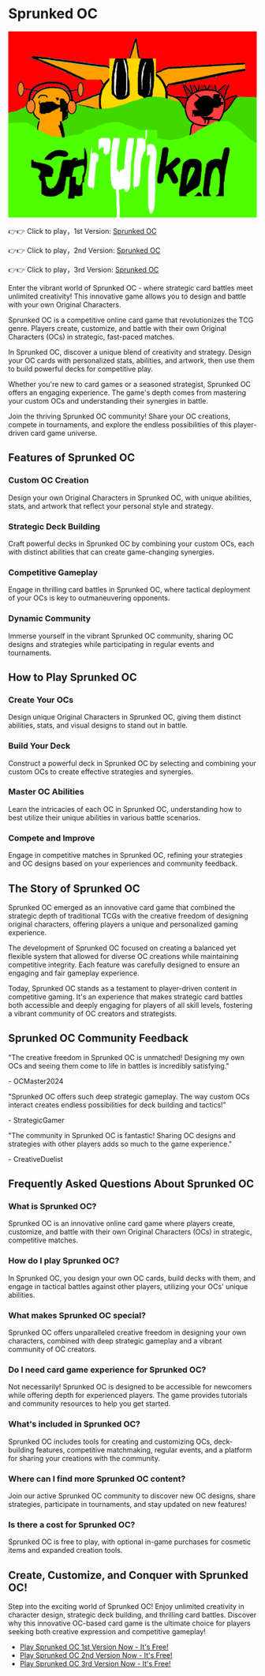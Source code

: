 # Sprunked OC

![Sprunked OC](https://raw.githubusercontent.com/sprunkiscrunkly/sprunked-oc/refs/heads/main/sprunked-oc.png "Sprunked OC")

👉👉 Click to play，1st Version: [Sprunked OC](https://sprunksters.com/sprunked-oc/ "Sprunked OC")

👉👉 Click to play，2nd Version: [Sprunked OC](https://sprunkiscrunkly.com/sprunked-oc/ "Sprunked OC")

👉👉 Click to play，3rd Version: [Sprunked OC](https://sprunkipyramixed.com/sprunked-oc/ "Sprunked OC")

Enter the vibrant world of Sprunked OC - where strategic card battles meet unlimited creativity! This innovative game allows you to design and battle with your own Original Characters.

Sprunked OC is a competitive online card game that revolutionizes the TCG genre. Players create, customize, and battle with their own Original Characters (OCs) in strategic, fast-paced matches.

In Sprunked OC, discover a unique blend of creativity and strategy. Design your OC cards with personalized stats, abilities, and artwork, then use them to build powerful decks for competitive play.

Whether you're new to card games or a seasoned strategist, Sprunked OC offers an engaging experience. The game's depth comes from mastering your custom OCs and understanding their synergies in battle.

Join the thriving Sprunked OC community! Share your OC creations, compete in tournaments, and explore the endless possibilities of this player-driven card game universe.

## Features of Sprunked OC

### Custom OC Creation

Design your own Original Characters in Sprunked OC, with unique abilities, stats, and artwork that reflect your personal style and strategy.

### Strategic Deck Building

Craft powerful decks in Sprunked OC by combining your custom OCs, each with distinct abilities that can create game-changing synergies.

### Competitive Gameplay

Engage in thrilling card battles in Sprunked OC, where tactical deployment of your OCs is key to outmaneuvering opponents.

### Dynamic Community

Immerse yourself in the vibrant Sprunked OC community, sharing OC designs and strategies while participating in regular events and tournaments.

## How to Play Sprunked OC

### Create Your OCs

Design unique Original Characters in Sprunked OC, giving them distinct abilities, stats, and visual designs to stand out in battle.

### Build Your Deck

Construct a powerful deck in Sprunked OC by selecting and combining your custom OCs to create effective strategies and synergies.

### Master OC Abilities

Learn the intricacies of each OC in Sprunked OC, understanding how to best utilize their unique abilities in various battle scenarios.

### Compete and Improve

Engage in competitive matches in Sprunked OC, refining your strategies and OC designs based on your experiences and community feedback.

## The Story of Sprunked OC

Sprunked OC emerged as an innovative card game that combined the strategic depth of traditional TCGs with the creative freedom of designing original characters, offering players a unique and personalized gaming experience.

The development of Sprunked OC focused on creating a balanced yet flexible system that allowed for diverse OC creations while maintaining competitive integrity. Each feature was carefully designed to ensure an engaging and fair gameplay experience.

Today, Sprunked OC stands as a testament to player-driven content in competitive gaming. It's an experience that makes strategic card battles both accessible and deeply engaging for players of all skill levels, fostering a vibrant community of OC creators and strategists.

## Sprunked OC Community Feedback

"The creative freedom in Sprunked OC is unmatched! Designing my own OCs and seeing them come to life in battles is incredibly satisfying."

\- OCMaster2024

"Sprunked OC offers such deep strategic gameplay. The way custom OCs interact creates endless possibilities for deck building and tactics!"

\- StrategicGamer

"The community in Sprunked OC is fantastic! Sharing OC designs and strategies with other players adds so much to the game experience."

\- CreativeDuelist

## Frequently Asked Questions About Sprunked OC

### What is Sprunked OC?

Sprunked OC is an innovative online card game where players create, customize, and battle with their own Original Characters (OCs) in strategic, competitive matches.

### How do I play Sprunked OC?

In Sprunked OC, you design your own OC cards, build decks with them, and engage in tactical battles against other players, utilizing your OCs' unique abilities.

### What makes Sprunked OC special?

Sprunked OC offers unparalleled creative freedom in designing your own characters, combined with deep strategic gameplay and a vibrant community of OC creators.

### Do I need card game experience for Sprunked OC?

Not necessarily! Sprunked OC is designed to be accessible for newcomers while offering depth for experienced players. The game provides tutorials and community resources to help you get started.

### What's included in Sprunked OC?

Sprunked OC includes tools for creating and customizing OCs, deck-building features, competitive matchmaking, regular events, and a platform for sharing your creations with the community.

### Where can I find more Sprunked OC content?

Join our active Sprunked OC community to discover new OC designs, share strategies, participate in tournaments, and stay updated on new features!

### Is there a cost for Sprunked OC?

Sprunked OC is free to play, with optional in-game purchases for cosmetic items and expanded creation tools.

## Create, Customize, and Conquer with Sprunked OC!

Step into the exciting world of Sprunked OC! Enjoy unlimited creativity in character design, strategic deck building, and thrilling card battles. Discover why this innovative OC-based card game is the ultimate choice for players seeking both creative expression and competitive gameplay!

- [Play Sprunked OC 1st Version Now - It's Free!](https://sprunksters.com/sprunked-oc/)
- [Play Sprunked OC 2nd Version Now - It's Free!](https://sprunkiscrunkly.com/sprunked-oc/)
- [Play Sprunked OC 3rd Version Now - It's Free!](https://sprunkipyramixed.com/sprunked-oc/)
